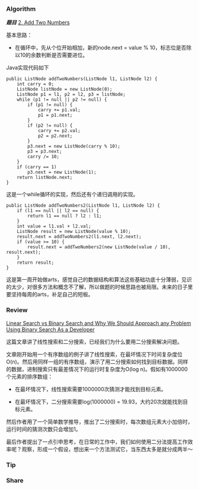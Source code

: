 
### Algorithm

 ***题目***  [2. Add Two Numbers](https://leetcode.com/problems/add-two-numbers/description/) 

基本思路：
* 在循环中，先从个位开始相加，新的node.next = value % 10，标志位是否除以10的余数判断是否需要进位。

Java实现代码如下

```
public ListNode addTwoNumbers(ListNode l1, ListNode l2) {
    int carry = 0;
    ListNode listNode = new ListNode(0);
    ListNode p1 = l1, p2 = l2, p3 = listNode;
    while (p1 != null || p2 != null) {
        if (p1 != null) {
            carry += p1.val;
            p1 = p1.next;
        }
        if (p2 != null) {
            carry += p2.val;
            p2 = p2.next;
        }
        p3.next = new ListNode(carry % 10);
        p3 = p3.next;
        carry /= 10;
    }
    if (carry == 1)
        p3.next = new ListNode(1);
    return listNode.next;
}
```
这是一个while循环的实现，然后还有个递归调用的实现。

```
public ListNode addTwoNumbers2(ListNode l1, ListNode l2) {
    if (l1 == null || l2 == null) {
        return l1 == null ? l2 : l1;
    }
    int value = l1.val + l2.val;
    ListNode result = new ListNode(value % 10);
    result.next = addTwoNumbers2(l1.next, l2.next);
    if (value >= 10) {
        result.next = addTwoNumbers2(new ListNode(value / 10), result.next);
    }
    return result;
}
```
这是第一周开始做arts，感觉自己的数据结构和算法这些基础功底十分薄弱，见识的太少，对很多方法和概念不了解，所以做题的时候思路也被局限。未来的日子里要坚持每周的arts，补足自己的短板。

### Review
[Linear Search vs Binary Search and Why We Should Approach any Problem Using Binary Search As a Developer](https://medium.com/@ysmiracle/linear-search-vs-binary-search-and-why-we-should-approach-any-problem-using-binary-search-as-a-eca2f72d76b0) 

这篇文章讲了线性搜索和二分搜索，已经我们为什么要用二分搜索解决问题。

文章刚开始用一个有序数组的例子讲了线性搜索，在最坏情况下时间复杂度位O(n)。然后用同样一组的有序数组，演示了用二分搜索如何找到目标数据。同样的数据，进制搜索只有最差情况下的运行时复杂度为O(log n)。假如有1000000个元素的排序数组：

* 在最坏情况下，线性搜索需要1000000次猜测才能找到目标元素。

* 在最坏情况下，二分搜索需要log(1000000) = 19.93，大约20次就能找到目标元素。

然后作者用了一个简单数学推导，推出了二分搜索时，每次数组元素大小加倍时，运行时间的猜测次数只会增加1。

最后作者提出了一点引申思考，在日常的工作中，我们如何使用二分法提高工作效率呢？观察，形成一个假设，想出来一个方法测试它，当东西太多是就分成两半～

### Tip



### Share

